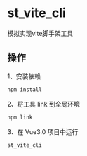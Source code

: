# st_vite_cli
模拟实现vite脚手架工具

## 操作
1、安装依赖
```bash
npm install
```
2、将工具 link 到全局环境
```bash
npm link  
```
3、在 Vue3.0 项目中运行
```bash
st_vite_cli
```